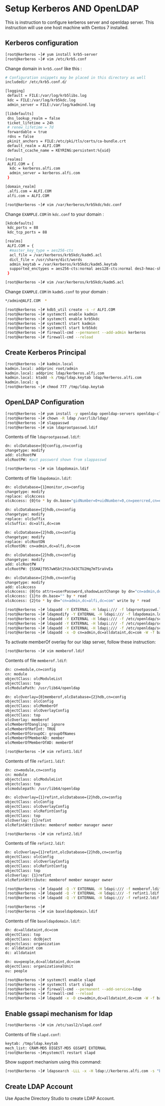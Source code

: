 # Setup Kerberos AND OpenLDAP

This is instruction to configure kerberos server and openldap server. This instruction will use one host machine with Centos 7 installed.

## Kerberos configuration
```bash
[root@kerberos ~]# yum install krb5-server
[root@kerberos ~]# vim /etc/krb5.conf
```

Change domain in `krb5.conf` like this :
```bash
# Configuration snippets may be placed in this directory as well
includedir /etc/krb5.conf.d/

[logging]
 default = FILE:/var/log/krb5libs.log
 kdc = FILE:/var/log/krb5kdc.log
 admin_server = FILE:/var/log/kadmind.log

[libdefaults]
 dns_lookup_realm = false
 ticket_lifetime = 24h
 # renew_lifetime = 7d
 forwardable = true
 rdns = false
 pkinit_anchors = FILE:/etc/pki/tls/certs/ca-bundle.crt
 default_realm = ALFI.COM
 default_ccache_name = KEYRING:persistent:%{uid}

[realms]
 ALFI.COM = {
  kdc = kerberos.alfi.com
  admin_server = kerberos.alfi.com
 }

[domain_realm]
 .alfi.com = ALFI.COM
 alfi.com = ALFI.COM
```

```bash
[root@kerberos ~]# vim /var/kerberos/krb5kdc/kdc.conf
```

Change `EXAMPLE.COM` in `kdc.conf` to your domain :
```bash
[kdcdefaults]
 kdc_ports = 88
 kdc_tcp_ports = 88

[realms]
 ALFI.COM = {
  #master_key_type = aes256-cts
  acl_file = /var/kerberos/krb5kdc/kadm5.acl
  dict_file = /usr/share/dict/words
  admin_keytab = /var/kerberos/krb5kdc/kadm5.keytab
  supported_enctypes = aes256-cts:normal aes128-cts:normal des3-hmac-sha1:normal arcfour-hmac:normal camellia256-cts:normal camellia128-cts:normal des-hmac-sha1:normal des-cbc-md5:normal des-cbc-crc:normal
 }

```

```bash
[root@kerberos ~]# vim /var/kerberos/krb5kdc/kadm5.acl
```

Change `EXAMPLE.COM` in `kadm5.conf` to your domain :
```bash
*/admin@ALFI.COM  *
```

```bash
[root@kerberos ~]# kdb5_util create -s -r ALFI.COM
[root@kerberos ~]# systemctl enable kadmin
[root@kerberos ~]# systemctl enable krb5kdc
[root@kerberos ~]# systemctl start kadmin
[root@kerberos ~]# systemctl start krb5kdc
[root@kerberos ~]# firewall-cmd --permanent --add-admin kerberos
[root@kerberos ~]# firewall-cmd --reload
```

## Create Kerberos Principal
```bash
[root@kerberos ~]# kadmin.local
kadmin.local: addprinc root/admin
kadmin.local: addprinc ldap/kerberos.alfi.com
kadmin.local: ktadd -k /tmp/ldap.keytab ldap/kerberos.alfi.com
kadmin.local: q
[root@kerberos ~]# chmod 777 /tmp/ldap.keytab
```

## OpenLDAP Configuration
```bash
[root@kerberos ~]# yum install -y openldap openldap-servers openldap-clients cyrus-sasl
[root@kerberos ~]# chown -R ldap /var/lib/ldap/
[root@kerberos ~]# slappasswd
[root@kerberos ~]# vim ldaprootpasswd.ldif
```
Contents of file `ldaprootpasswd.ldif`:
```bash
dn: olcDatabase={0}config,cn=config
changetype: modify
add: olcRootPW
olcRootPW: #put password shown from slappasswd
```

```bash
[root@kerberos ~]# vim ldapdomain.ldif
```
Contents of file `ldapdomain.ldif`:
```bash
dn: olcDatabase={1}monitor,cn=config
changetype: modify
replace: olcAccess
olcAccess: {0}to * by dn.base="gidNumber=0+uidNumber=0,cn=peercred,cn=external,cn=auth" read by dn.base="cn=admin,dc=alfi,dc=com" read by * none

dn: olcDatabase={2}hdb,cn=config
changetype: modify
replace: olcSuffix
olcSuffix: dc=alfi,dc=com

dn: olcDatabase={2}hdb,cn=config
changetype: modify
replace: olcRootDN
olcRootDN: cn=admin,dc=alfi,dc=com

dn: olcDatabase={2}hdb,cn=config
changetype: modify
add: olcRootPW
olcRootPW: {SSHA}T957wWSbt2tUv343CTU2Hq7mTSraVvEa

dn: olcDatabase={2}hdb,cn=config
changetype: modify
add: olcAccess
olcAccess: {0}to attrs=userPassword,shadowLastChange by dn="cn=admin,dc=alfi,dc=com" write by anonymous auth by self write by * none
olcAccess: {1}to dn.base="" by * read
olcAccess: {2}to * by dn="cn=admin,dc=alfi,dc=com" write by * read
```

```bash
[root@kerberos ~]# ldapadd -Y EXTERNAL -H ldapi:/// -f ldaprootpasswd.ldif
[root@kerberos ~]# ldapmodify -Y EXTERNAL -H ldapi:/// -f ldapdomain.ldif
[root@kerberos ~]# ldapadd -Y EXTERNAL -H ldapi:/// -f /etc/openldap/schema/cosine.ldif
[root@kerberos ~]# ldapadd -Y EXTERNAL -H ldapi:/// -f /etc/openldap/schema/nis.ldif
[root@kerberos ~]# ldapadd -Y EXTERNAL -H ldapi:/// -f /etc/openldap/schema/inetorgperson.ldif
[root@kerberos ~]# ldapadd -x -D cn=admin,dc=alldataint,dc=com -W -f baseldapdomain.ldif
```

To activate memberOf overlay for our ldap server, follow these instruction:

```bash
[root@kerberos ~]# vim memberof.ldif
```
Contents of file `memberof.ldif`:
```bash
dn: cn=module,cn=config
cn: module
objectClass: olcModuleList
objectClass: top
olcModulePath: /usr/lib64/openldap

dn: olcOverlay={0}memberof,olcDatabase={2}hdb,cn=config
objectClass: olcConfig
objectClass: olcMemberOf
objectClass: olcOverlayConfig
objectClass: top
olcOverlay: memberof
olcMemberOfDangling: ignore
olcMemberOfRefInt: TRUE
olcMemberOfGroupOC: groupOfNames
olcMemberOfMemberAD: member
olcMemberOfMemberOfAD: memberOf
```

```bash
[root@kerberos ~]# vim refint1.ldif
```
Contents of file `refint1.ldif`:
```bash
dn: cn=module,cn=config
cn: module
objectclass: olcModuleList
objectclass: top
olcmodulepath: /usr/lib64/openldap

dn: olcOverlay={1}refint,olcDatabase={2}hdb,cn=config
objectClass: olcConfig
objectClass: olcOverlayConfig
objectClass: olcRefintConfig
objectClass: top
olcOverlay: {1}refint
olcRefintAttribute: memberof member manager owner
```

```bash
[root@kerberos ~]# vim refint2.ldif
```
Contents of file `refint2.ldif`:
```bash
dn: olcOverlay={1}refint,olcDatabase={2}hdb,cn=config
objectClass: olcConfig
objectClass: olcOverlayConfig
objectClass: olcRefintConfig
objectClass: top
olcOverlay: {1}refint
olcRefintAttribute: memberof member manager owner
```

```bash
[root@kerberos ~]# ldapadd -Q -Y EXTERNAL -H ldapi:/// -f memberof.ldif
[root@kerberos ~]# ldapadd -Q -Y EXTERNAL -H ldapi:/// -f refint1.ldif
[root@kerberos ~]# ldapadd -Q -Y EXTERNAL -H ldapi:/// -f refint2.ldif
```

```bash
[root@kerberos ~]# 
[root@kerberos ~]# vim baseldapdomain.ldif
```
Contents of file `baseldapdomain.ldif`:
```bash
dn: dc=alldataint,dc=com
objectClass: top
objectClass: dcObject
objectclass: organization
o: alldataint com
dc: alldataint

dn: ou=people,dc=alldataint,dc=com
objectClass: organizationalUnit
ou: people
```

```bash
[root@kerberos ~]# systemctl enable slapd
[root@kerberos ~]# systemctl start slapd
[root@kerberos ~]# firewall-cmd --permanent --add-service=ldap
[root@kerberos ~]# firewall-cmd --reload
[root@kerberos ~]# ldapadd -x -D cn=admin,dc=alldataint,dc=com -W -f baseldapdomain.ldif
```

## Enable gssapi mechanism for ldap
```bash
[root@kerberos ~]# vim /etc/sasl2/slapd.conf
```
Contents of file `slapd.conf`:
```bash
keytab: /tmp/ldap.keytab
mech_list: CRAM-MD5 DIGEST-MD5 GSSAPI EXTERNAL
[root@kerberos ~]#systemctl restart slapd
```

Show support mechanism using this command:
```bash
[root@kerberos ~]# ldapsearch -LLL -x -H ldap://kerberos.alfi.com -s "base" -b "" supportedSASLMechanisms
```

## Create LDAP Account
Use Apache Directory Studio to create LDAP Account.

